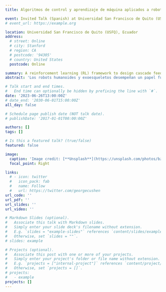 ```yaml
---
title: Algoritmos de control y aprendizaje de máquina aplicados a robots humanoides y exoesqueletos.

event: Invited Talk (Spanish) at Universidad San Francisco de Quito (USFQ), Ecuador
# event_url: https://example.org

location: Universidad San Francisco de Quito (USFQ), Ecuador
address:
  # street: Online
  # city: Stanford
  # region: CA
  # postcode: '94305'
  # country: United States
  postcode: Online

summary: A reinforcement learning (RL) framework to design cascade feedback control policies for 3D robust bipedal locomotion.
abstract: 'Los robots humanoides y exoesqueletos desempeñan un papel fundamental en el campo de la medicina, especialmente en el área de la rehabilitación física. Entre las aplicaciones más importantes de estos dispositivos se encuentran mejorar la rehabilitación, restaurar la movilidad, prevenir lesiones y facilitar la investigación médica. Una de las áreas de investigación destacadas en este campo se enfoca en abordar el problema de locomoción bipeda, donde existen desafíos para lograr caminatas estables y robustas. Esta charla se centra en el desarrollo de algoritmos de control y aprendizaje de máquina para el control de robots humanoides y exosesqueletos y su impacto en el área de rehabilitación física y asistencia a personas. A diferencia de los enfoques convencionales, la combinación de métodos clásicos de la teoría de control con nuevas técnicas de aprendizaje por refuerzo, da como resultado métodos que permiten aprender patrones de caminata estables y robustos desde cero, además de habilitar el movimiento omnidireccional con un seguimiento preciso de la velocidad y dirección deseada.'

# Talk start and end times.
#   End time can optionally be hidden by prefixing the line with `#`.
date: '2023-06-26T13:00:00Z'
# date_end: '2030-06-01T15:00:00Z'
all_day: false

# Schedule page publish date (NOT talk date).
# publishDate: '2017-01-01T00:00:00Z'

authors: []
tags: []

# Is this a featured talk? (true/false)
featured: false

image:
  caption: 'Image credit: [**Unsplash**](https://unsplash.com/photos/bzdhc5b3Bxs)'
  focal_point: Right

links:
  # - icon: twitter
  #   icon_pack: fab
  #   name: Follow
  #   url: https://twitter.com/georgecushen
url_code: ''
url_pdf: ''
url_slides: ''
url_video: ''

# Markdown Slides (optional).
#   Associate this talk with Markdown slides.
#   Simply enter your slide deck's filename without extension.
#   E.g. `slides = "example-slides"` references `content/slides/example-slides.md`.
#   Otherwise, set `slides = ""`.
# slides: example

# Projects (optional).
#   Associate this post with one or more of your projects.
#   Simply enter your project's folder or file name without extension.
#   E.g. `projects = ["internal-project"]` references `content/project/deep-learning/index.md`.
#   Otherwise, set `projects = []`.
# projects:
#   - example
projects: []
---
```



